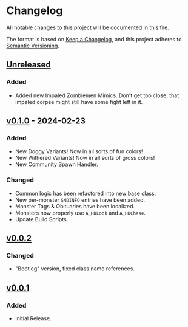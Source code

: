 # Changelog

All notable changes to this project will be documented in this file.

The format is based on [Keep a Changelog](https://keepachangelog.com/en/1.1.0/),
and this project adheres to [Semantic Versioning](https://semver.org/spec/v2.0.0.html).

## [Unreleased]

### Added

-   Added new Impaled Zombiemen Mimics.  Don't get too close, that impaled corpse might still have some fight left in it.

## [v0.1.0] - 2024-02-23

### Added

-   New Doggy Variants!  Now in all sorts of fun colors!
-   New Withered Variants!  Now in all sorts of gross colors!
-   New Community Spawn Handler.

### Changed

-   Common logic has been refactored into new base class.
-   New per-monster `SNDINFO` entries have been added.
-   Monster Tags & Obituaries have been localized.
-   Monsters now properly use `A_HDLook` and `A_HDChase`.
-   Update Build Scripts.

## [v0.0.2]

### Changed

-   "Bootleg" version, fixed class name references.

## [v0.0.1]

### Added

-   Initial Release.

[Unreleased]: https://github.com/HDest-Community/HDest-Critters/compare/v0.1.0...HEAD

[v0.1.0]: https://github.com/HDest-Community/HDest-Critters/compare/v0.0.2...v0.1.0

[v0.0.2]: https://github.com/HDest-Community/HDest-Critters/compare/v0.0.1..v0.0.2

[v0.0.1]: https://github.com/HDest-Community/HDest-Critters/releases/tag/v0.0.1
